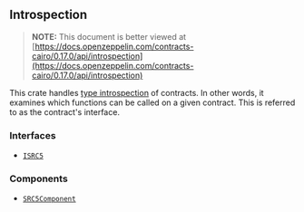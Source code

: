 ## Introspection

> **NOTE:** This document is better viewed at [https://docs.openzeppelin.com/contracts-cairo/0.17.0/api/introspection](https://docs.openzeppelin.com/contracts-cairo/0.17.0/api/introspection)

This crate handles [type introspection](https://en.wikipedia.org/wiki/Type_introspection) of contracts. In other words, it examines which functions can be called on a given contract. This is referred to as the contract's interface.

### Interfaces

- [`ISRC5`](https://docs.openzeppelin.com/contracts-cairo/0.17.0/api/introspection#ISRC5)

### Components

- [`SRC5Component`](https://docs.openzeppelin.com/contracts-cairo/0.17.0/api/introspection#SRC5Component)
